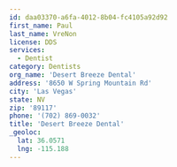 ```yaml
---
id: daa03370-a6fa-4012-8b04-fc4105a92d92
first_name: Paul
last_name: VreNon
license: DDS
services:
  - Dentist
category: Dentists
org_name: 'Desert Breeze Dental'
address: '8650 W Spring Mountain Rd'
city: 'Las Vegas'
state: NV
zip: '89117'
phone: '(702) 869-0032'
title: 'Desert Breeze Dental'
_geoloc:
  lat: 36.0571
  lng: -115.188
---
```

